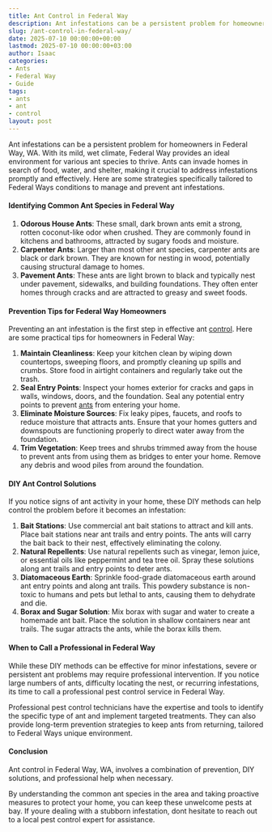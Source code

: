 ```yaml
---
title: Ant Control in Federal Way
description: Ant infestations can be a persistent problem for homeowners in Federal Way, WA. With its mild, wet climate, Federal Way provides an ideal environment for...
slug: /ant-control-in-federal-way/
date: 2025-07-10 00:00:00+00:00
lastmod: 2025-07-10 00:00:00+03:00
author: Isaac
categories:
- Ants
- Federal Way
- Guide
tags:
- ants
- ant
- control
layout: post
---
```

Ant infestations can be a persistent problem for homeowners in Federal Way, WA. With its mild, wet climate, Federal Way provides an ideal environment for various ant species to thrive. Ants can invade homes in search of food, water, and shelter, making it crucial to address infestations promptly and effectively. Here are some strategies specifically tailored to Federal Ways conditions to manage and prevent ant infestations.
#### Identifying Common Ant Species in Federal Way
1. **Odorous House Ants**: These small, dark brown ants emit a strong, rotten coconut-like odor when crushed. They are commonly found in kitchens and bathrooms, attracted by sugary foods and moisture.
2. **Carpenter Ants**: Larger than most other ant species, carpenter ants are black or dark brown. They are known for nesting in wood, potentially causing structural damage to homes.
3. **Pavement Ants**: These ants are light brown to black and typically nest under pavement, sidewalks, and building foundations. They often enter homes through cracks and are attracted to greasy and sweet foods.
#### Prevention Tips for Federal Way Homeowners
Preventing an ant infestation is the first step in effective ant [control](https://pestpolicy.com/ant-control-in-bellingham/). Here are some practical tips for homeowners in Federal Way:
1. **Maintain Cleanliness**: Keep your kitchen clean by wiping down countertops, sweeping floors, and promptly cleaning up spills and crumbs. Store food in airtight containers and regularly take out the trash.
2. **Seal Entry Points**: Inspect your homes exterior for cracks and gaps in walls, windows, doors, and the foundation. Seal any potential entry points to prevent [ants](https://pestpolicy.com/ant-control-in-puyallup/) from entering your home.
3. **Eliminate Moisture Sources**: Fix leaky pipes, faucets, and roofs to reduce moisture that attracts ants. Ensure that your homes gutters and downspouts are functioning properly to direct water away from the foundation.
4. **Trim Vegetation**: Keep trees and shrubs trimmed away from the house to prevent ants from using them as bridges to enter your home. Remove any debris and wood piles from around the foundation.
#### DIY Ant Control Solutions
If you notice signs of ant activity in your home, these DIY methods can help control the problem before it becomes an infestation:
1. **Bait Stations**: Use commercial ant bait stations to attract and kill ants. Place bait stations near ant trails and entry points. The ants will carry the bait back to their nest, effectively eliminating the colony.
2. **Natural Repellents**: Use natural repellents such as vinegar, lemon juice, or essential oils like peppermint and tea tree oil. Spray these solutions along ant trails and entry points to deter ants.
3. **Diatomaceous Earth**: Sprinkle food-grade diatomaceous earth around ant entry points and along ant trails. This powdery substance is non-toxic to humans and pets but lethal to ants, causing them to dehydrate and die.
4. **Borax and Sugar Solution**: Mix borax with sugar and water to create a homemade ant bait. Place the solution in shallow containers near ant trails. The sugar attracts the ants, while the borax kills them.
#### When to Call a Professional in Federal Way
While these DIY methods can be effective for minor infestations, severe or persistent ant problems may require professional intervention. If you notice large numbers of ants, difficulty locating the nest, or recurring infestations, its time to call a professional pest control service in Federal Way.

Professional pest control technicians have the expertise and tools to identify the specific type of ant and implement targeted treatments. They can also provide long-term prevention strategies to keep ants from returning, tailored to Federal Ways unique environment.
#### Conclusion
Ant control in Federal Way, WA, involves a combination of prevention, DIY solutions, and professional help when necessary.

By understanding the common ant species in the area and taking proactive measures to protect your home, you can keep these unwelcome pests at bay. If youre dealing with a stubborn infestation, dont hesitate to reach out to a local pest control expert for assistance.